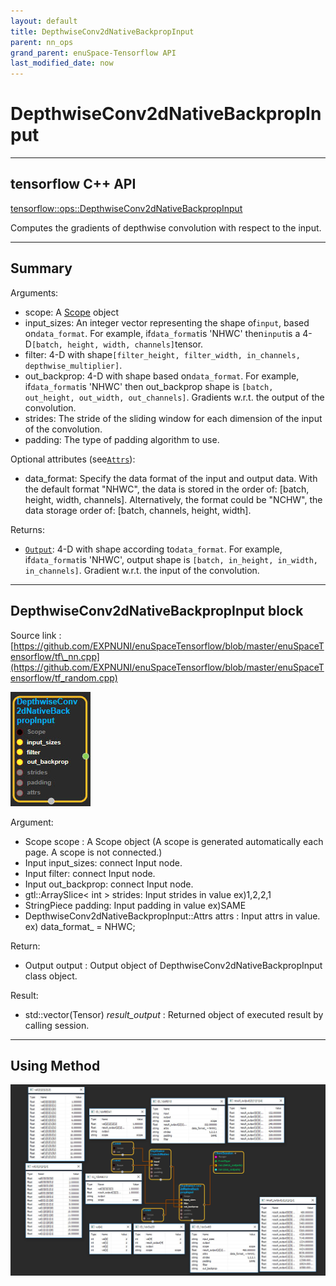 ```yaml
--- 
layout: default 
title: DepthwiseConv2dNativeBackpropInput 
parent: nn_ops 
grand_parent: enuSpace-Tensorflow API 
last_modified_date: now 
--- 
```


# DepthwiseConv2dNativeBackpropInput

---

## tensorflow C++ API

[tensorflow::ops::DepthwiseConv2dNativeBackpropInput](https://www.tensorflow.org/api_docs/cc/class/tensorflow/ops/depthwise-conv2d-native-backprop-input)

Computes the gradients of depthwise convolution with respect to the input.

---

## Summary

Arguments:

* scope: A [Scope](https://www.tensorflow.org/api_docs/cc/class/tensorflow/scope.html#classtensorflow_1_1_scope) object
* input\_sizes: An integer vector representing the shape of`input`, based on`data_format`. For example, if`data_format`is 'NHWC' then`input`is a 4-D`[batch, height, width, channels]`tensor.
* filter: 4-D with shape`[filter_height, filter_width, in_channels, depthwise_multiplier]`.
* out\_backprop: 4-D with shape based on`data_format`. For example, if`data_format`is 'NHWC' then out\_backprop shape is
  `[batch, out_height, out_width, out_channels]`. Gradients w.r.t. the output of the convolution.
* strides: The stride of the sliding window for each dimension of the input of the convolution.
* padding: The type of padding algorithm to use.

Optional attributes \(see[`Attrs`](https://www.tensorflow.org/api_docs/cc/struct/tensorflow/ops/depthwise-conv2d-native-backprop-input/attrs.html#structtensorflow_1_1ops_1_1_depthwise_conv2d_native_backprop_input_1_1_attrs)\):

* data\_format: Specify the data format of the input and output data. With the default format "NHWC", the data is stored in the order of: \[batch, height, width, channels\]. Alternatively, the format could be "NCHW", the data storage order of: \[batch, channels, height, width\].

Returns:

* [`Output`](https://www.tensorflow.org/api_docs/cc/class/tensorflow/output.html#classtensorflow_1_1_output): 4-D with shape according to`data_format`. For example, if`data_format`is 'NHWC', output shape is
  `[batch, in_height, in_width, in_channels]`. Gradient w.r.t. the input of the convolution.

---

## DepthwiseConv2dNativeBackpropInput block

Source link : [https://github.com/EXPNUNI/enuSpaceTensorflow/blob/master/enuSpaceTensorflow/tf\_nn.cpp](https://github.com/EXPNUNI/enuSpaceTensorflow/blob/master/enuSpaceTensorflow/tf_random.cpp)

![](../assets/nn-ops/DepthwiseConv2dNativeBackpropInput1.jpg)

Argument:

* Scope scope : A Scope object \(A scope is generated automatically each page. A scope is not connected.\)
* Input input\_sizes: connect  Input node.
* Input filter: connect  Input node.
* Input out\_backprop: connect  Input node.
* gtl::ArraySlice&lt; int &gt; strides: Input strides in value ex\)1,2,2,1
* StringPiece padding: Input padding in value ex\)SAME
* DepthwiseConv2dNativeBackpropInput::Attrs attrs : Input attrs in value. ex\) data\_format\_ = NHWC;

Return:

* Output output : Output object of DepthwiseConv2dNativeBackpropInput class object.

Result:

* std::vector\(Tensor\) _result\_output_ : Returned object of executed result by calling session.

---

## Using Method

![](../assets/nn-ops/DepthwiseConv2dNativeBackpropInput2.jpg)

